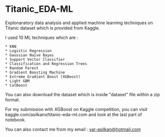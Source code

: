 # Titanic_EDA-ML
Explonaratory data analysis and applied machine learning techniques on Titanic dataset which is provided from Kaggle. 

I used 10 ML techniques which are :

    * KNN
    * Logistic Regression
    * Gaussian Naive Bayes
    * Support Vector Classifier
    * Classification and Regression Trees
    * Random Forest
    * Gradient Boosting Machine
    * Extreme Gradient Boost (XGBoost)
    * Light GBM
    * CatBoost
    
You can also download the dataset which is inside "dataset" file within a zip format.

For my submission with XGBoost on Kaggle competition, you can visit kaggle.com/asilkanv/titanic-eda-ml.com and look at the last part of notebook.

You can also contact me from my email : var-asilkan@hotmail.com 
